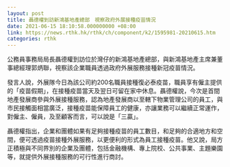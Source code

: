 ```yaml
---
layout: post
title: 聶德權到訪新鴻基地產總部　視察政府外展接種疫苗情況
date: 2021-06-15 18:10:58.000000000 +08:00
link: https://news.rthk.hk/rthk/ch/component/k2/1595981-20210615.htm
categories: rthk
---
```


公務員事務局局長聶德權到訪位於灣仔的新鴻基地產總部，與新鴻基地產主席兼董事總經理郭炳聯，視察該企業職員透過政府外展服務接種新冠疫苗情況。

發言人說，外展隊今日為該公司約200名職員接種復必泰疫苗，職員享有僱主提供的「疫苗假期」，在接種疫苗當天及翌日可留在家中休息。聶德權說，今次是首間地產發展商參與外展接種服務，認為地產發展商以至轄下物業管理公司的員工，與市民接觸面相當廣泛，接種疫苗能保障員工的健康，亦讓業務可以繼續正常運作，對僱主、僱員，及至顧客而言，可以說是「三贏」。

聶德權指出，企業和團體如果有足夠接種疫苗的員工數目，和足夠的合適地方和空間，便可透過疫苗接種外展服務，以更便利的形式為員工接種疫苗。他又說，局方正積極與不同界別的企業及團體，包括金融機構、專上院校、公共事業、主題樂園等，就提供外展接種服務的可行性進行商討。
